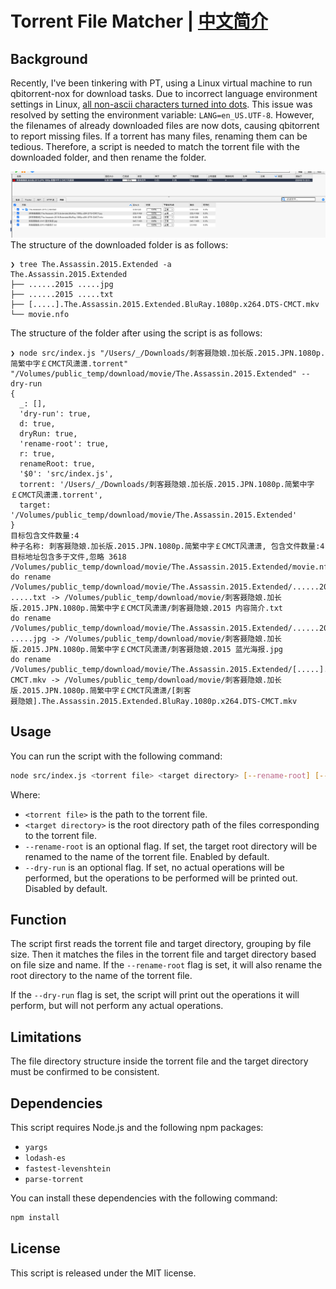 # Torrent File Matcher | [中文简介](./README-zh.md)

## Background

Recently, I've been tinkering with PT, using a Linux virtual machine to run qbitorrent-nox for download tasks. Due to incorrect language environment settings in Linux, [all non-ascii characters turned into dots](https://github.com/qbittorrent/qBittorrent/issues/16127). This issue was resolved by setting the environment variable: `LANG=en_US.UTF-8`. However, the filenames of already downloaded files are now dots, causing qbitorrent to report missing files. If a torrent has many files, renaming them can be tedious. Therefore, a script is needed to match the torrent file with the downloaded folder, and then rename the folder.

![demo](./media/demo.jpg)
The structure of the downloaded folder is as follows:

```
❯ tree The.Assassin.2015.Extended -a
The.Assassin.2015.Extended
├── ......2015 .....jpg
├── ......2015 .....txt
├── [.....].The.Assassin.2015.Extended.BluRay.1080p.x264.DTS-CMCT.mkv
└── movie.nfo
```

The structure of the folder after using the script is as follows:

```
❯ node src/index.js "/Users/_/Downloads/刺客聂隐娘.加长版.2015.JPN.1080p.简繁中字￡CMCT风潇潇.torrent" "/Volumes/public_temp/download/movie/The.Assassin.2015.Extended" --dry-run
{
  _: [],
  'dry-run': true,
  d: true,
  dryRun: true,
  'rename-root': true,
  r: true,
  renameRoot: true,
  '$0': 'src/index.js',
  torrent: '/Users/_/Downloads/刺客聂隐娘.加长版.2015.JPN.1080p.简繁中字￡CMCT风潇潇.torrent',
  target: '/Volumes/public_temp/download/movie/The.Assassin.2015.Extended'
}
目标包含文件数量:4
种子名称: 刺客聂隐娘.加长版.2015.JPN.1080p.简繁中字￡CMCT风潇潇, 包含文件数量:4
目标地址包含多于文件,忽略 3618 /Volumes/public_temp/download/movie/The.Assassin.2015.Extended/movie.nfo
do rename /Volumes/public_temp/download/movie/The.Assassin.2015.Extended/......2015 .....txt -> /Volumes/public_temp/download/movie/刺客聂隐娘.加长版.2015.JPN.1080p.简繁中字￡CMCT风潇潇/刺客聂隐娘.2015 内容简介.txt
do rename /Volumes/public_temp/download/movie/The.Assassin.2015.Extended/......2015 .....jpg -> /Volumes/public_temp/download/movie/刺客聂隐娘.加长版.2015.JPN.1080p.简繁中字￡CMCT风潇潇/刺客聂隐娘.2015 蓝光海报.jpg
do rename /Volumes/public_temp/download/movie/The.Assassin.2015.Extended/[.....].The.Assassin.2015.Extended.BluRay.1080p.x264.DTS-CMCT.mkv -> /Volumes/public_temp/download/movie/刺客聂隐娘.加长版.2015.JPN.1080p.简繁中字￡CMCT风潇潇/[刺客
聂隐娘].The.Assassin.2015.Extended.BluRay.1080p.x264.DTS-CMCT.mkv
```

## Usage

You can run the script with the following command:

```bash
node src/index.js <torrent file> <target directory> [--rename-root] [--dry-run]
```

Where:

- `<torrent file>` is the path to the torrent file.
- `<target directory>` is the root directory path of the files corresponding to the torrent file.
- `--rename-root` is an optional flag. If set, the target root directory will be renamed to the name of the torrent file. Enabled by default.
- `--dry-run` is an optional flag. If set, no actual operations will be performed, but the operations to be performed will be printed out. Disabled by default.

## Function

The script first reads the torrent file and target directory, grouping by file size. Then it matches the files in the torrent file and target directory based on file size and name. If the `--rename-root` flag is set, it will also rename the root directory to the name of the torrent file.

If the `--dry-run` flag is set, the script will print out the operations it will perform, but will not perform any actual operations.

## Limitations

The file directory structure inside the torrent file and the target directory must be confirmed to be consistent.

## Dependencies

This script requires Node.js and the following npm packages:

- `yargs`
- `lodash-es`
- `fastest-levenshtein`
- `parse-torrent`

You can install these dependencies with the following command:

```bash
npm install
```

## License

This script is released under the MIT license.


